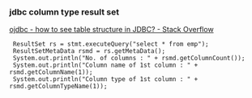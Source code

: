 ###  jdbc column type result set


[ojdbc - how to see table structure in JDBC? - Stack Overflow](https://stackoverflow.com/questions/19222577/how-to-see-table-structure-in-jdbc "ojdbc - how to see table structure in JDBC? - Stack Overflow")


 

```
 ResultSet rs = stmt.executeQuery("select * from emp");
 ResultSetMetaData rsmd = rs.getMetaData();
 System.out.println("No. of columns : " + rsmd.getColumnCount());
 System.out.println("Column name of 1st column : " + rsmd.getColumnName(1));
 System.out.println("Column type of 1st column : " + rsmd.getColumnTypeName(1));

```

